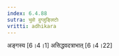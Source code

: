 ```yaml
---
index: 6.4.88
sutra: भुवो वुग्लुङ्लिटोः
vritti: adhikara
---
```


 अङ्गस्य [6।4।1]  असिद्धवदत्राभात् [6।4।22] 